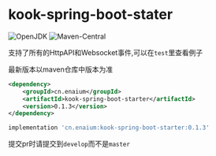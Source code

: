 # kook-spring-boot-stater

![OpenJDK](https://img.shields.io/badge/OpenJDK-11-purple?style=for-the-badge&logo=OpenJDK)
![Maven-Central](https://img.shields.io/maven-central/v/cn.enaium/kook-spring-boot-starter?style=for-the-badge)

支持了所有的HttpAPI和Websocket事件,可以在`test`里查看例子

最新版本以maven仓库中版本为准

```xml
<dependency>
    <groupId>cn.enaium</groupId>
    <artifactId>kook-spring-boot-starter</artifactId>
    <version>0.1.3</version>
</dependency>
```

```groovy
implementation 'cn.enaium:kook-spring-boot-starter:0.1.3'
```

提交pr时请提交到`develop`而不是`master`